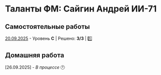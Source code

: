 # Таланты ФМ: Сайгин Андрей ИИ-71

## Самостоятельные работы
[20.09.2025](https://github.com/SayGGGo/TalantiFM/blob/main/Andrey_Saygin_C) - Уровень **C** | Решено: **3/3** | 1️⃣

## Домашняя работа
[26.09.2025] - _В процессе_ 🕐
